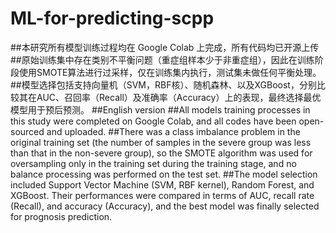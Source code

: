 # ML-for-predicting-scpp
##本研究所有模型训练过程均在 Google Colab 上完成，所有代码均已开源上传
##原始训练集中存在类别不平衡问题（重症组样本少于非重症组），因此在训练阶段使用SMOTE算法进行过采样，仅在训练集内执行，测试集未做任何平衡处理。
##模型选择包括支持向量机（SVM，RBF核）、随机森林、以及XGBoost，分别比较其在AUC、召回率（Recall）及准确率（Accuracy）上的表现，最终选择最优模型用于预后预测。
##English version
##All models training processes in this study were completed on Google Colab, and all codes have been open-sourced and uploaded.
##There was a class imbalance problem in the original training set (the number of samples in the severe group was less than that in the non-severe group), so the SMOTE algorithm was used for oversampling only in the training set during the training stage, and no balance processing was performed on the test set. 
##The model selection included Support Vector Machine (SVM, RBF kernel), Random Forest, and XGBoost. Their performances were compared in terms of AUC, recall rate (Recall), and accuracy (Accuracy), and the best model was finally selected for prognosis prediction.
